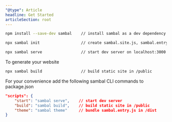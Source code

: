 ```yaml
---
"@type": Article
headline: Get Started
articleSection: root
---
```


```sh
npm install --save-dev sambal    // install sambal as a dev dependency

npx sambal init                  // create sambal.site.js, sambal.entry.js and sample content

npx sambal serve                 // start dev server on localhost:3000
```

To generate your website

```sh
npx sambal build                 // build static site in /public
```

For your convenience add the following sambal CLI commands to package.json

```json
"scripts": {
    "start": "sambal serve",    // start dev server
    "build": "sambal build",    // build static site in /public
    "theme": "sambal theme"     // bundle sambal.entry.js in /dist
}
```



